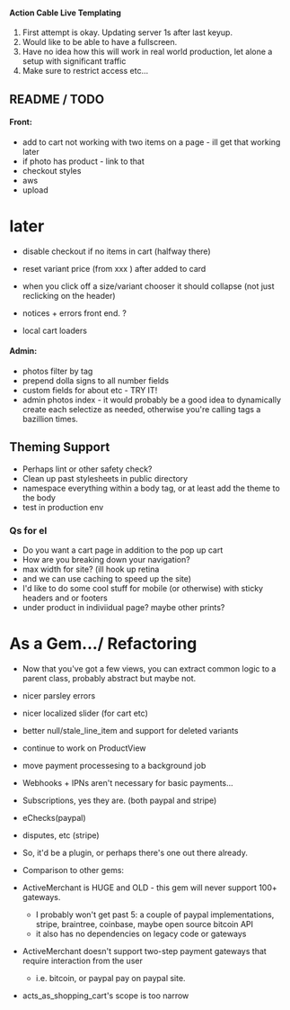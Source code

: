 
#### Action Cable Live Templating

1. First attempt is okay.  Updating server 1s after last keyup.
2. Would like to be able to have a fullscreen.
3. Have no idea how this will work in real world production, let alone a setup with significant traffic
4. Make sure to restrict access etc...


## README / TODO

#### Front:
- add to cart not working with two items on a page - ill get that working later
- if photo has product - link to that
- checkout styles
- aws
- upload


# later
- disable checkout if no items in cart (halfway there)

- reset variant price (from xxx ) after added to card
- when you click off a size/variant chooser it should collapse (not just reclicking on the header)
- notices + errors front end. ?
- local cart loaders

#### Admin:
- photos filter by tag
- prepend dolla signs to all number fields
- custom fields for about etc - TRY IT!
- admin photos index - it would probably be a good idea to dynamically create each selectize as needed, otherwise you're calling tags a bazillion times.

## Theming Support 
- Perhaps lint or other safety check?
- Clean up past stylesheets in public directory
- namespace everything within a body tag, or at least add the theme to the body
- test in production env

### Qs for el
- Do you want a cart page in addition to the pop up cart
- How are you breaking down your navigation?
- max width for site? (ill hook up retina 
- and we can use caching to speed up the site)
- I'd like to do some cool stuff for mobile (or otherwise) with sticky headers and or footers
- under product in indiviidual page?  maybe other prints?

# As a Gem.../ Refactoring
- Now that you've got a few views, you can extract common logic to a parent class, probably abstract but maybe not.
- nicer parsley errors
- nicer localized slider (for cart etc)
- better null/stale_line_item and support for deleted variants
- continue to work on ProductView
- move payment processesing to a background job 
 
- Webhooks + IPNs aren't necessary for basic payments...
 - Subscriptions, yes they are. (both paypal and stripe)
 - eChecks(paypal)
 - disputes, etc (stripe)
 - So, it'd be a plugin, or perhaps there's one out there already. 
 
- Comparison to other gems:
 - ActiveMerchant is HUGE and OLD - this gem will never support 100+ gateways.  
   - I probably won't get past 5: a couple of paypal implementations, stripe, braintree, coinbase, maybe open source bitcoin API
   - it also has no dependencies on legacy code or gateways
 - ActiveMerchant doesn't support two-step payment gateways that require interaction from the user
   - i.e. bitcoin, or paypal pay on paypal site.

 - acts_as_shopping_cart's scope is too narrow